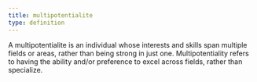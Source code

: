 ```yaml
---
title: multipotentialite
type: definition
---
```


A multipotentialite is an individual whose interests and skills span multiple fields or areas, rather than being strong in just one. 
Multipotentiality refers to having the ability and/or preference to excel across fields, rather than specialize.   
